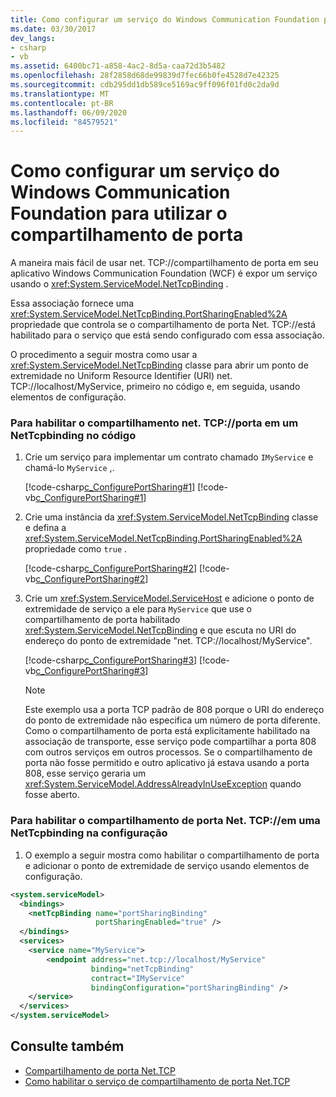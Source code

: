 ```yaml
---
title: Como configurar um serviço do Windows Communication Foundation para utilizar o compartilhamento de porta
ms.date: 03/30/2017
dev_langs:
- csharp
- vb
ms.assetid: 6400bc71-a858-4ac2-8d5a-caa72d3b5482
ms.openlocfilehash: 28f2858d68de99839d7fec66b0fe4528d7e42325
ms.sourcegitcommit: cdb295dd1db589ce5169ac9ff096f01fd0c2da9d
ms.translationtype: MT
ms.contentlocale: pt-BR
ms.lasthandoff: 06/09/2020
ms.locfileid: "84579521"
---
```

# <a name="how-to-configure-a-windows-communication-foundation-service-to-use-port-sharing"></a>Como configurar um serviço do Windows Communication Foundation para utilizar o compartilhamento de porta
A maneira mais fácil de usar net. TCP://compartilhamento de porta em seu aplicativo Windows Communication Foundation (WCF) é expor um serviço usando o <xref:System.ServiceModel.NetTcpBinding> .  
  
 Essa associação fornece uma <xref:System.ServiceModel.NetTcpBinding.PortSharingEnabled%2A> propriedade que controla se o compartilhamento de porta Net. TCP://está habilitado para o serviço que está sendo configurado com essa associação.  
  
 O procedimento a seguir mostra como usar a <xref:System.ServiceModel.NetTcpBinding> classe para abrir um ponto de extremidade no Uniform Resource Identifier (URI) net. TCP://localhost/MyService, primeiro no código e, em seguida, usando elementos de configuração.  
  
### <a name="to-enable-nettcp-port-sharing-on-a-nettcpbinding-in-code"></a>Para habilitar o compartilhamento net. TCP://porta em um NetTcpbinding no código  
  
1. Crie um serviço para implementar um contrato chamado `IMyService` e chamá-lo `MyService` ,.  
  
     [!code-csharp[c_ConfigurePortSharing#1](../../../../samples/snippets/csharp/VS_Snippets_CFX/c_configureportsharing/cs/source.cs#1)]
     [!code-vb[c_ConfigurePortSharing#1](../../../../samples/snippets/visualbasic/VS_Snippets_CFX/c_configureportsharing/vb/source.vb#1)]  
  
2. Crie uma instância da <xref:System.ServiceModel.NetTcpBinding> classe e defina a <xref:System.ServiceModel.NetTcpBinding.PortSharingEnabled%2A> propriedade como `true` .  
  
     [!code-csharp[c_ConfigurePortSharing#2](../../../../samples/snippets/csharp/VS_Snippets_CFX/c_configureportsharing/cs/source.cs#2)]
     [!code-vb[c_ConfigurePortSharing#2](../../../../samples/snippets/visualbasic/VS_Snippets_CFX/c_configureportsharing/vb/source.vb#2)]  
  
3. Crie um <xref:System.ServiceModel.ServiceHost> e adicione o ponto de extremidade de serviço a ele para `MyService` que use o compartilhamento de porta habilitado <xref:System.ServiceModel.NetTcpBinding> e que escuta no URI do endereço do ponto de extremidade "net. TCP://localhost/MyService".  
  
     [!code-csharp[c_ConfigurePortSharing#3](../../../../samples/snippets/csharp/VS_Snippets_CFX/c_configureportsharing/cs/source.cs#3)]
     [!code-vb[c_ConfigurePortSharing#3](../../../../samples/snippets/visualbasic/VS_Snippets_CFX/c_configureportsharing/vb/source.vb#3)]  
  
    > [!NOTE]
    > Este exemplo usa a porta TCP padrão de 808 porque o URI do endereço do ponto de extremidade não especifica um número de porta diferente. Como o compartilhamento de porta está explicitamente habilitado na associação de transporte, esse serviço pode compartilhar a porta 808 com outros serviços em outros processos. Se o compartilhamento de porta não fosse permitido e outro aplicativo já estava usando a porta 808, esse serviço geraria um <xref:System.ServiceModel.AddressAlreadyInUseException> quando fosse aberto.  
  
### <a name="to-enable-nettcp-port-sharing-on-a-nettcpbinding-in-configuration"></a>Para habilitar o compartilhamento de porta Net. TCP://em uma NetTcpbinding na configuração  
  
1. O exemplo a seguir mostra como habilitar o compartilhamento de porta e adicionar o ponto de extremidade de serviço usando elementos de configuração.  
  
```xml  
<system.serviceModel>  
  <bindings>  
    <netTcpBinding name="portSharingBinding"
                   portSharingEnabled="true" />  
  </bindings>  
  <services>  
    <service name="MyService">  
        <endpoint address="net.tcp://localhost/MyService"  
                  binding="netTcpBinding"  
                  contract="IMyService"  
                  bindingConfiguration="portSharingBinding" />  
    </service>  
  </services>  
</system.serviceModel>  
```  
  
## <a name="see-also"></a>Consulte também

- [Compartilhamento de porta Net.TCP](net-tcp-port-sharing.md)
- [Como habilitar o serviço de compartilhamento de porta Net.TCP](how-to-enable-the-net-tcp-port-sharing-service.md)

